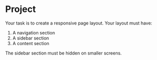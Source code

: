 # Project

Your task is to create a responsive page layout. Your layout must have:

1. A navigation section
2. A sidebar section
3. A content section

The sidebar section must be hidden on smaller screens.
